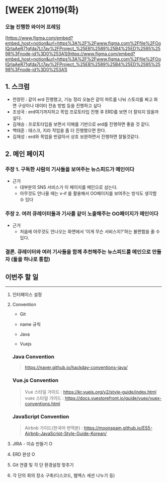# [WEEK 2]0119(화)

### 오늘 진행한 와이어 프레임

[https://www.figma.com/embed?embed_host=notion&url=https%3A%2F%2Fwww.figma.com%2Ffile%2FOolQrlaAeR71gfda7Lt7av%2FProject_%25EB%2589%25B4%25ED%2595%2598%3Fnode-id%3D0%253A1](https://www.figma.com/embed?embed_host=notion&url=https%3A%2F%2Fwww.figma.com%2Ffile%2FOolQrlaAeR71gfda7Lt7av%2FProject_%25EB%2589%25B4%25ED%2595%2598%3Fnode-id%3D0%253A1)

## 1. 스크럼

- 천창민 : 같이 erd 진행했고, 기능 정리
                오늘은 같이 파트를 나눠 스토리를 짜고
                화면 구상이나 데이터 전송 방법 등을 진행하고 싶다
- 조성국 : erd여기까지하고 목업 프로토타입 진행 후 ERD를 보면 더 잘되지 않을까 싶다.
- 김재승 : 프로토타입을 보면서 이해를 기반으로 erd를 진행하면 좋을 것 같다.
- 백태훈 : 태스크, 지라 작업을 좀 더 진행했으면 한다.
- 김재성 : erd와 목업을 번갈아서 상호 보완하면서 진행하면 잘될것같다.



## 2. 메인 페이지



### 주장 1. 구독한 사람의 기사들을 보여주는 뉴스피드가 메인이다

- 근거
    - 대부분의 SNS 서비스가 이 페이지를 메인으로 삼는다.
    - 아무것도 안나올 때는 v-if 를 활용해서 OO페이지를 보여주는 방식도 생각할 수 있다

### 주장 2. 여러 큐레이터들과 기사를 같이 노출해주는 OO페이지가 메인이다

- 근거
    - 처음에 아무것도 안나오는 화면에서 '이게 무슨 서비스지?'하는 불편함을 줄 수 있다.

### 결론. 큐레이터와 여러 기사들을 함께 추천해주는 뉴스피드를 메인으로 만들자 (둘을 하나로 통합)

## 이번주 할 일

---

1. 인터페이스 설정
2. Convention
    - Git

    - name 규칙

    - Java

    - Vuejs

    ### **Java Convention**

    > https://naver.github.io/hackday-conventions-java/

    ### Vue.js Convention

    > Vue 스타일 가이드 : https://kr.vuejs.org/v2/style-guide/index.html
    vuex 스타일 가이드 : https://docs.vuestorefront.io/guide/vuex/vuex-conventions.html

    ### JavaScript Convention

    > Airbnb 가이드(한국어 번역본) : https://moonspam.github.io/ES5-Airbnb-JavaScript-Style-Guide-Korean/

3. JIRA - 이슈 만들기      O
4. ERD 완성                     O
5. Git 연결 및 각 단 환경설정 맞추기 
6. 각 단의 회의 장소 구축(디스코드, 웹엑스 세션 나누기 등)